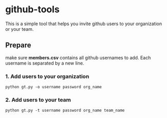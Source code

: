 # github-tools
This is a simple tool that helps you invite github users to your organization or your team.

## Prepare
make sure **members.csv** contains all github usernames to add. Each username is separated by a new line.

### 1. Add users to your organization 
```
python gt.py -o username password org_name
```

### 2. Add users to your team 
```
python gt.py -t username password org_name team_name
```

